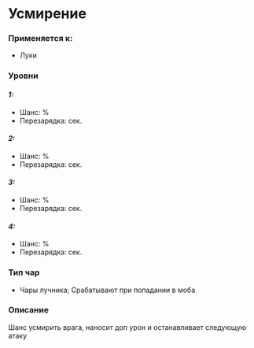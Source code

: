 # Усмирение

### Применяется к:

* Луки

### Уровни

#### _1:_&#x20;

* Шанс: %
* Перезарядка:  сек.

#### _2:_

* Шанс: %
* Перезарядка:  сек.&#x20;

#### _3:_&#x20;

* Шанс: %
* Перезарядка:  сек.

#### _4:_

* Шанс: %
* Перезарядка:  сек.&#x20;

### Тип чар

* Чары лучника; Срабатывают при попадании в моба

### Описание&#x20;

Шанс усмирить врага, наносит доп урон и останавливает следующую атаку
